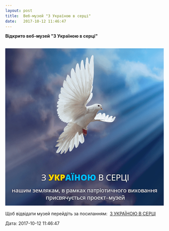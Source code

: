 ```yaml
---
layout: post
title:  Веб-музей "З Україною в серці"
date:   2017-10-12 11:46:47
---
```

**Відкрито веб-музей "З Україною в серці"**

 ![](/assets/tiger-1507797849.png)

Щоб відвідати музей перейдіть за посиланням:  [З УКРАЇНОЮ В СЕРЦІ](http://form.vnmu.edu.ua/test/index.html)

  
Дата: 2017-10-12 11:46:47